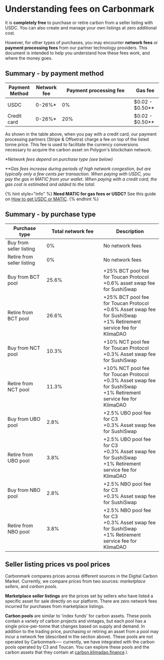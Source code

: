 # Understanding fees on Carbonmark

It is **completely free** to purchase or retire carbon from a seller listing with USDC. You can also create and manage your own listings at zero additional cost.

However, for other types of purchases, you may encounter **network fees** or **payment processing fees** from our partner technology providers. This document is intended to help you understand how these fees work, and where the money goes.

## Summary - by payment method

<table><thead><tr><th>Payment Method</th><th>Network fee</th><th width="220">Payment processing fee</th><th>Gas fee</th></tr></thead><tbody><tr><td>USDC</td><td>0-26%*</td><td>0%</td><td>$0.02 - $0.50**</td></tr><tr><td>Credit card</td><td>0-26%*</td><td>20%</td><td>$0.02 - $0.50**</td></tr></tbody></table>

As shown in the table above, when you pay with a credit card, our payment processing partners (Stripe & Offsetra) charge a fee on top of the listed tonne price. This fee is used to facilitate the currency conversions necessary to acquire the carbon asset on Polygon's blockchain network.

_\*Network fees depend on purchase type (see below)_

_\*\*Gas fees increase during periods of high network congestion, but are typically only a few cents per transaction. When paying with USDC, you pay the gas in MATIC from your wallet. When paying with a credit card, the gas cost is estimated and added to the total._

{% hint style="info" %}
**Need MATIC for gas fees or USDC?** See this guide on [How to get USDC or MATIC](how-to-get-usdc-or-matic.md).
{% endhint %}

## Summary - by purchase type

<table><thead><tr><th>Purchase type</th><th width="170.33333333333331">Total network fee</th><th>Description</th></tr></thead><tbody><tr><td>Buy from seller listing</td><td>0%</td><td>No network fees</td></tr><tr><td>Retire from seller listing</td><td>0%</td><td>No network fees</td></tr><tr><td>Buy from BCT pool</td><td>25.6%</td><td>+25% BCT pool fee for Toucan Protocol<br>+0.6% asset swap fee for SushiSwap</td></tr><tr><td>Retire from BCT pool</td><td>26.6%</td><td>+25% BCT pool fee for Toucan Protocol<br>+0.6% Asset swap fee for SushiSwap<br>+1% Retirement service fee for KlimaDAO</td></tr><tr><td>Buy from NCT pool</td><td>10.3%</td><td>+10% NCT pool fee for Toucan Protocol<br>+0.3% Asset swap fee for SushiSwap</td></tr><tr><td>Retire from NCT pool</td><td>11.3%</td><td>+10% NCT pool fee for Toucan Protocol<br>+0.3% Asset swap fee for SushiSwap<br>+1% Retirement service fee for KlimaDAO</td></tr><tr><td>Buy from UBO pool</td><td>2.8%</td><td>+2.5% UBO pool fee for C3<br>+0.3% Asset swap fee for SushiSwap</td></tr><tr><td>Retire from UBO pool</td><td>3.8%</td><td>+2.5% UBO pool fee for C3<br>+0.3% Asset swap fee for SushiSwap<br>+1% Retirement service fee for KlimaDAO</td></tr><tr><td>Buy from NBO pool</td><td>2.8%</td><td>+2.5% NBO pool fee for C3<br>+0.3% Asset swap fee for SushiSwap</td></tr><tr><td>Retire from NBO pool</td><td>3.8%</td><td>+2.5% NBO pool fee for C3<br>+0.3% Asset swap fee for SushiSwap<br>+1% Retirement service fee for KlimaDAO</td></tr></tbody></table>

## Seller listing prices vs pool prices

Carbonmark compares prices across different sources in the Digital Carbon Market. Currently, we compare prices from two sources: _marketplace sellers_, and _carbon pools_.

**Marketplace seller listings** are the prices set by sellers who have listed a specific asset for sale directly on our platform. There are zero network fees incurred for purchases from marketplace listings.

**Carbon pools** are similar to 'index funds' for carbon assets. These pools contain a variety of carbon projects and vintages, but each pool has a single price-per-tonne that changes based on supply and demand. In addition to the trading price, purchasing or retiring an asset from a pool may incur a network fee (described in the section above). These pools are not operated by Carbonmark—- currently, we have integrated with the carbon pools operated by C3 and Toucan. You can explore these pools and the carbon assets that they contain at [carbon.klimadao.finance](https://carbon.klimadao.finance/).\
